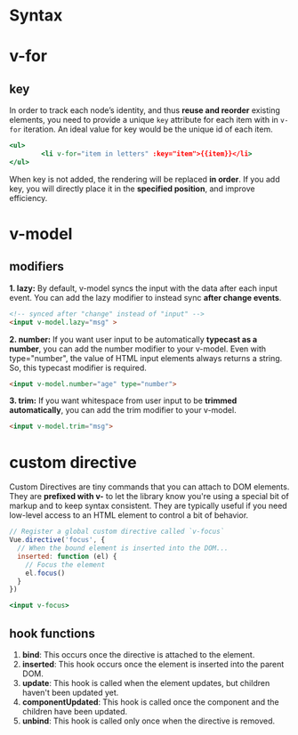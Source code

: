 # Syntax

# v-for

## key

In order to track each node’s identity, and thus **reuse and reorder** existing elements, you need to provide a unique `key` attribute for each item with in `v-for` iteration. An ideal value for key would be the unique id of each item.

```jsx
<ul>
        <li v-for="item in letters" :key="item">{{item}}</li>
</ul>
```

When key is not added, the rendering will be replaced **in order**. If you add key, you will directly place it in the **specified position**, and improve efficiency.


# v-model

## modifiers

**1. lazy:** By default, v-model syncs the input with the data after each input event. You can add the lazy modifier to instead sync **after change events**.

```html
<!-- synced after "change" instead of "input" -->
<input v-model.lazy="msg" >
```

**2. number:** If you want user input to be automatically **typecast as a number**, you can add the number modifier to your v-model. Even with type="number", the value of HTML input elements always returns a string. So, this typecast modifier is required.

```html
<input v-model.number="age" type="number">
```

**3. trim:** If you want whitespace from user input to be **trimmed automatically**, you can add the trim modifier to your v-model.

```html
<input v-model.trim="msg">
```

# custom directive

Custom Directives are tiny commands that you can attach to DOM elements. They are **prefixed with v-** to let the library know you're using a special bit of markup and to keep syntax consistent. They are typically useful if you need low-level access to an HTML element to control a bit of behavior.

```jsx
// Register a global custom directive called `v-focus`
Vue.directive('focus', {
  // When the bound element is inserted into the DOM...
  inserted: function (el) {
    // Focus the element
    el.focus()
  }
})

<input v-focus>
```

## hook functions

1. **bind**: This occurs once the directive is attached to the element.
2. **inserted**: This hook occurs once the element is inserted into the parent DOM.
3. **update**: This hook is called when the element updates, but children haven't been updated yet.
4. **componentUpdated**: This hook is called once the component and the children have been updated.
5. **unbind**: This hook is called only once when the directive is removed.